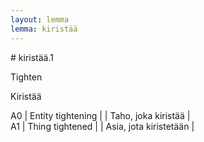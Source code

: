 ```yaml
---
layout: lemma
lemma: kiristää
---
```


<div class="sense">
# <span class="sensename">kiristää.1</span>

<span class="description">Tighten</span>

<span class="description">Kiristää</span>

A0 | Entity tightening |   | Taho, joka kiristää |  
A1 | Thing tightened |   | Asia, jota kiristetään |  

</div>

